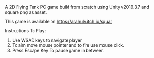 A 2D Flying Tank PC game build from scratch using Unity v2019.3.7 and square png as asset.

This game is available on https://arahulv.itch.io/squar

Instructions To Play:

1. Use WSAD keys to navigate player  
2. To aim move mouse pointer and to fire use mouse click.
3. Press Escape Key To pause game in between.